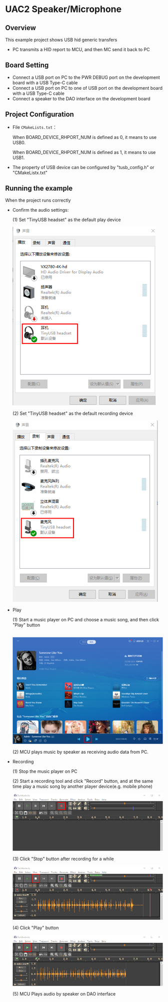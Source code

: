 # UAC2 Speaker/Microphone

## Overview

This  example project shows USB hid generic transfers

- PC transmits a HID report to MCU,  and then MC send it back to PC

## Board Setting

- Connect a USB port on PC to the PWR DEBUG port on the development board with a USB Type-C cable
- Connect a USB port on PC to one of USB port on the development board with a USB Type-C cable
- Connect a speaker to the DAO interface on the development board

## Project Configuration

- File `CMakeLists.txt`：

  When BOARD_DEVICE_RHPORT_NUM is defined as 0, it means to use USB0.

  When BOARD_DEVICE_RHPORT_NUM is defined as 1, it means to use USB1.
- The property of USB device can be configured by "tusb_config.h" or "CMakeListx.txt"

## Running the example

When the project runs correctly

- Confirm the audio settings:

  (1) Set "TinyUSB headset" as the default play device 

  ![](../../../../../../assets/sdk/samples/tinyusb/tingyusb_uac2_speaker.png)

  (2) Set "TinyUSB headset" as the default recording device

  ![](../../../../../../assets/sdk/samples/tinyusb/tinyusb_uac2_microphone.png)

- Play

  (1) Start a music player on PC and choose a music song,  and then click "Play" button

  ​	  ![](../../../../../../assets/sdk/samples/tinyusb/uac2_speaker_mic_play.png)

  (2) MCU plays music by speaker as receiving audio data from PC.

- Recording

  (1) Stop the music player on PC

  (2) Start a recording tool and click "Record" button, and at the same time play a music song by another player device(e.g. mobile phone)

  ![](../../../../../../assets/sdk/samples/tinyusb/uac2_speaker_mic_record.png)

  (3) Click "Stop" button after recording for a while

  ![](../../../../../../assets/sdk/samples/tinyusb/uac2_speaker_mic_stop.png)

  (4) Click "Play" button 

  ![](../../../../../../assets/sdk/samples/tinyusb/uac2_speaker_mic_playback.png)

  (5) MCU Plays audio by speaker on DAO interface

  
